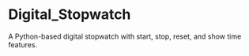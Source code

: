 # Digital_Stopwatch
A Python-based digital stopwatch with start, stop, reset, and show time features.
